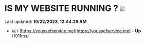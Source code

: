 # IS MY WEBSITE RUNNING ? [![](https://img.shields.io/static/v1?label=Sponsor&message=%E2%9D%A4&logo=GitHub&color=%23fe8e86)](https://github.com/sponsors/<username>)

Last updated: **10/22/2023, 12:44:29 AM**

- `GET` [https://youssefservice.me](https://youssefservice.me) - **Up** (1011ms)
